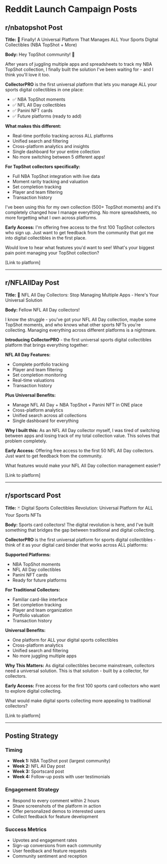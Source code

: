 # Reddit Launch Campaign Posts

## r/nbatopshot Post

**Title:** 🏀 Finally! A Universal Platform That Manages ALL Your Sports Digital Collectibles (NBA TopShot + More)

**Body:**
Hey TopShot community! 👋

After years of juggling multiple apps and spreadsheets to track my NBA TopShot collection, I finally built the solution I've been waiting for - and I think you'll love it too.

**CollectorPRO** is the first universal platform that lets you manage ALL your sports digital collectibles in one place:
- ✅ NBA TopShot moments
- ✅ NFL All Day collectibles  
- ✅ Panini NFT cards
- ✅ Future platforms (ready to add)

**What makes this different:**
- Real-time portfolio tracking across ALL platforms
- Unified search and filtering
- Cross-platform analytics and insights
- Single dashboard for your entire collection
- No more switching between 5 different apps!

**For TopShot collectors specifically:**
- Full NBA TopShot integration with live data
- Moment rarity tracking and valuation
- Set completion tracking
- Player and team filtering
- Transaction history

I've been using this for my own collection (500+ TopShot moments) and it's completely changed how I manage everything. No more spreadsheets, no more forgetting what I own across platforms.

**Early Access:** I'm offering free access to the first 100 TopShot collectors who sign up. Just want to get feedback from the community that got me into digital collectibles in the first place.

Would love to hear what features you'd want to see! What's your biggest pain point managing your TopShot collection?

[Link to platform]

---

## r/NFLAllDay Post

**Title:** 🏈 NFL All Day Collectors: Stop Managing Multiple Apps - Here's Your Universal Solution

**Body:**
Fellow NFL All Day collectors! 

I know the struggle - you've got your NFL All Day collection, maybe some TopShot moments, and who knows what other sports NFTs you're collecting. Managing everything across different platforms is a nightmare.

**Introducing CollectorPRO** - the first universal sports digital collectibles platform that brings everything together:

**NFL All Day Features:**
- Complete portfolio tracking
- Player and team filtering
- Set completion monitoring
- Real-time valuations
- Transaction history

**Plus Universal Benefits:**
- Manage NFL All Day + NBA TopShot + Panini NFT in ONE place
- Cross-platform analytics
- Unified search across all collections
- Single dashboard for everything

**Why I built this:**
As an NFL All Day collector myself, I was tired of switching between apps and losing track of my total collection value. This solves that problem completely.

**Early Access:** Offering free access to the first 50 NFL All Day collectors. Just want to get feedback from the community.

What features would make your NFL All Day collection management easier?

[Link to platform]

---

## r/sportscard Post

**Title:** 🃏 Digital Sports Collectibles Revolution: Universal Platform for ALL Your Sports NFTs

**Body:**
Sports card collectors! The digital revolution is here, and I've built something that bridges the gap between traditional and digital collecting.

**CollectorPRO** is the first universal platform for sports digital collectibles - think of it as your digital card binder that works across ALL platforms:

**Supported Platforms:**
- NBA TopShot moments
- NFL All Day collectibles
- Panini NFT cards
- Ready for future platforms

**For Traditional Collectors:**
- Familiar card-like interface
- Set completion tracking
- Player and team organization
- Portfolio valuation
- Transaction history

**Universal Benefits:**
- One platform for ALL your digital sports collectibles
- Cross-platform analytics
- Unified search and filtering
- No more juggling multiple apps

**Why This Matters:**
As digital collectibles become mainstream, collectors need a universal solution. This is that solution - built by a collector, for collectors.

**Early Access:** Free access for the first 100 sports card collectors who want to explore digital collecting.

What would make digital sports collecting more appealing to traditional collectors?

[Link to platform]

---

## Posting Strategy

### Timing
- **Week 1:** NBA TopShot post (largest community)
- **Week 2:** NFL All Day post  
- **Week 3:** Sportscard post
- **Week 4:** Follow-up posts with user testimonials

### Engagement Strategy
- Respond to every comment within 2 hours
- Share screenshots of the platform in action
- Offer personalized demos to interested users
- Collect feedback for feature development

### Success Metrics
- Upvotes and engagement rates
- Sign-up conversions from each community
- User feedback and feature requests
- Community sentiment and reception 